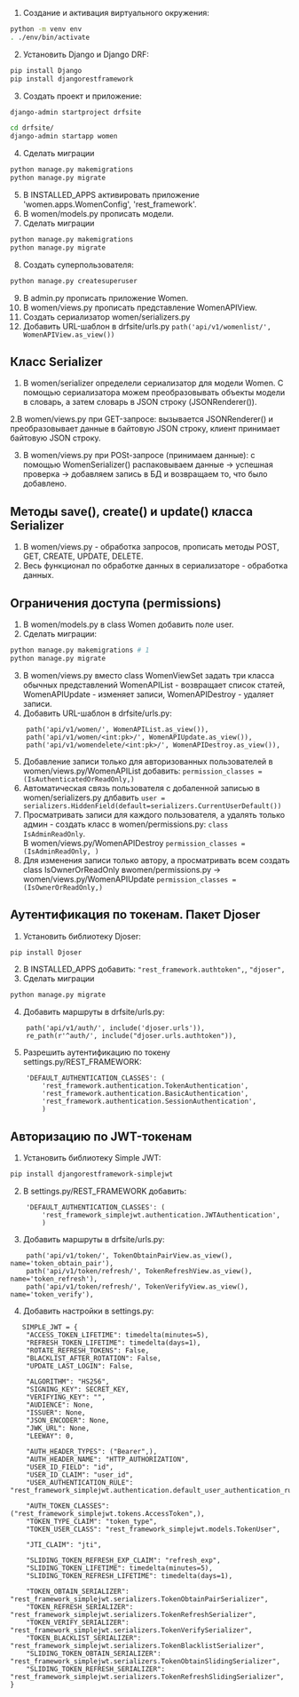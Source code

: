 1. Создание и активация виртуального окружения:<br>
```bash
python -m venv env
. ./env/bin/activate
```
2. Установить Django и Django DRF:<br>
```bash
pip install Django
pip install djangorestframework
```
3. Создать проект и приложение:<br>
```bash
django-admin startproject drfsite

cd drfsite/
django-admin startapp women
```
4. Сделать миграции<br>
```bash
python manage.py makemigrations
python manage.py migrate
```
5. В INSTALLED_APPS активировать приложение 'women.apps.WomenConfig', 'rest_framework'.<br>
6. В women/models.py прописать модели.<br>
7. Сделать миграции<br>
```bash
python manage.py makemigrations
python manage.py migrate
```
8. Создать суперпользователя:<br>
```bash
python manage.py createsuperuser
```
9. В admin.py прописать приложение Women.<br>
10. В women/views.py прописать представление WomenAPIView.<br>
11. Создать сериализатор women/serializers.py<br>
12. Добавить URL-шаблон в drfsite/urls.py `path('api/v1/womenlist/', WomenAPIView.as_view())`<br>

## Класс Serializer
1. В women/serializer определели сериализатор для модели Women. С помощью сериализатора можем преобразовывать объекты модели в словарь, а затем словарь в JSON строку (JSONRenderer()).<br>

2.В women/views.py при GET-запросе: вызывается JSONRenderer() и преобразовывает данные в байтовую JSON строку, клиент принимает  байтовую JSON строку.<br>

3. В women/views.py при POSt-запросе (принимаем данные): с помощью WomenSerializer() распаковываем данные -> успешная проверка -> добавляем запись в БД и возвращаем то, что было добавлено.<br>

## Методы save(), create() и update() класса Serializer
1. В women/views.py - обработка запросов, прописать методы POST, GET, CREATE, UPDATE, DELETE.<br>
2. Весь функционал по обработке данных в сериализаторе - обработка данных.

## Ограничения доступа (permissions)
1. В women/models.py в class Women добавить поле user.<br>
2. Сделать миграции:<br>
```bash
python manage.py makemigrations # 1
python manage.py migrate
```
3. В women/views.py вместо class WomenViewSet задать три класса обычных представлений WomenAPIList - возвращает список статей, WomenAPIUpdate - изменяет записи, WomenAPIDestroy - удаляет записи.<br>
4. Добавить URL-шаблон в drfsite/urls.py:<br>
```text
    path('api/v1/women/', WomenAPIList.as_view()),
    path('api/v1/women/<int:pk>/', WomenAPIUpdate.as_view()),
    path('api/v1/womendelete/<int:pk>/', WomenAPIDestroy.as_view()),
```
5. Добавление записи только для авторизованных пользователей в women/views.py/WomenAPIList добавить: `permission_classes = (IsAuthenticatedOrReadOnly,)`<br>
6. Автоматическая связь пользователя с добаленной записью в women/serializers.py длбавить `user = serializers.HiddenField(default=serializers.CurrentUserDefault())`<br>
7. Просматривать записи для каждого пользователя, а удалять только админ - создать класс в women/permissions.py: `class IsAdminReadOnly`.<br> В women/views.py/WomenAPIDestroy `permission_classes = (IsAdminReadOnly, )`<br>
8. Для изменения записи только автору, а просматривать всем создать class IsOwnerOrReadOnly вwomen/permissions.py -> women/views.py/WomenAPIUpdate `permission_classes = (IsOwnerOrReadOnly,)`<br>

## Аутентификация по токенам. Пакет Djoser
1. Установить библиотеку Djoser:<br>
```bash
pip install Djoser
```
2. В INSTALLED_APPS добавить: `"rest_framework.authtoken",`, `"djoser",`<br>
3. Сделать миграции<br>
```bash
python manage.py migrate
```
4. Добавить маршруты в drfsite/urls.py:<br>
```text
    path('api/v1/auth/', include('djoser.urls')),
    re_path(r'^auth/', include("djoser.urls.authtoken")),
```
5. Разрешить аутентификацию по токену settings.py/REST_FRAMEWORK:<br>
```text
    'DEFAULT_AUTHENTICATION_CLASSES': (
        'rest_framework.authentication.TokenAuthentication',
        'rest_framework.authentication.BasicAuthentication',
        'rest_framework.authentication.SessionAuthentication',
        )
```

## Авторизацию по JWT-токенам
1. Установить библиотеку Simple JWT:<br>
```bash
pip install djangorestframework-simplejwt
```
2. В settings.py/REST_FRAMEWORK добавить:<br>
```text
    'DEFAULT_AUTHENTICATION_CLASSES': (
        'rest_framework_simplejwt.authentication.JWTAuthentication',
        )
```
3. Добавить маршруты в drfsite/urls.py:<br>
```text
    path('api/v1/token/', TokenObtainPairView.as_view(), name='token_obtain_pair'),
    path('api/v1/token/refresh/', TokenRefreshView.as_view(), name='token_refresh'),
    path('api/v1/token/refresh/', TokenVerifyView.as_view(), name='token_verify'),
```
4. Добавить настройки в settings.py:<br>
```text
   SIMPLE_JWT = {
    "ACCESS_TOKEN_LIFETIME": timedelta(minutes=5),
    "REFRESH_TOKEN_LIFETIME": timedelta(days=1),
    "ROTATE_REFRESH_TOKENS": False,
    "BLACKLIST_AFTER_ROTATION": False,
    "UPDATE_LAST_LOGIN": False,

    "ALGORITHM": "HS256",
    "SIGNING_KEY": SECRET_KEY,
    "VERIFYING_KEY": "",
    "AUDIENCE": None,
    "ISSUER": None,
    "JSON_ENCODER": None,
    "JWK_URL": None,
    "LEEWAY": 0,

    "AUTH_HEADER_TYPES": ("Bearer",),
    "AUTH_HEADER_NAME": "HTTP_AUTHORIZATION",
    "USER_ID_FIELD": "id",
    "USER_ID_CLAIM": "user_id",
    "USER_AUTHENTICATION_RULE": "rest_framework_simplejwt.authentication.default_user_authentication_rule",

    "AUTH_TOKEN_CLASSES": ("rest_framework_simplejwt.tokens.AccessToken",),
    "TOKEN_TYPE_CLAIM": "token_type",
    "TOKEN_USER_CLASS": "rest_framework_simplejwt.models.TokenUser",

    "JTI_CLAIM": "jti",

    "SLIDING_TOKEN_REFRESH_EXP_CLAIM": "refresh_exp",
    "SLIDING_TOKEN_LIFETIME": timedelta(minutes=5),
    "SLIDING_TOKEN_REFRESH_LIFETIME": timedelta(days=1),

    "TOKEN_OBTAIN_SERIALIZER": "rest_framework_simplejwt.serializers.TokenObtainPairSerializer",
    "TOKEN_REFRESH_SERIALIZER": "rest_framework_simplejwt.serializers.TokenRefreshSerializer",
    "TOKEN_VERIFY_SERIALIZER": "rest_framework_simplejwt.serializers.TokenVerifySerializer",
    "TOKEN_BLACKLIST_SERIALIZER": "rest_framework_simplejwt.serializers.TokenBlacklistSerializer",
    "SLIDING_TOKEN_OBTAIN_SERIALIZER": "rest_framework_simplejwt.serializers.TokenObtainSlidingSerializer",
    "SLIDING_TOKEN_REFRESH_SERIALIZER": "rest_framework_simplejwt.serializers.TokenRefreshSlidingSerializer",
}
```